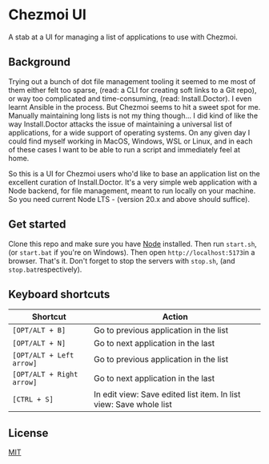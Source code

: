 # Chezmoi UI

A stab at a UI for managing a list of applications to use with Chezmoi.

## Background

Trying out a bunch of dot file management tooling it seemed to me most of them either felt too sparse, (read: a CLI for creating soft links to a Git repo), or way too complicated and time-consuming, (read: Install.Doctor). I even learnt Ansible in the process. But Chezmoi seems to hit a sweet spot for me. Manually maintaining long lists is not my thing though... I did kind of like the way Install.Doctor attacks the issue of maintaining a universal list of applications, for a wide support of operating systems. On any given day I could find myself working in MacOS, Windows, WSL or Linux, and in each of these cases I want to be able to run a script and immediately feel at home.

So this is a UI for Chezmoi users who'd like to base an application list on the excellent curation of Install.Doctor. It's a very simple web application with a Node backend, for file management, meant to run locally on your machine. So you need current Node LTS - (version 20.x and above should suffice).

## Get started

Clone this repo and make sure you have [Node](https://nodejs.org/) installed. Then run `start.sh`, (or `start.bat` if you're on Windows). Then open `http://localhost:5173`in a browser. That's it. Don't forget to stop the servers with `stop.sh`, (and `stop.bat`respectively).

## Keyboard shortcuts

| Shortcut                  | Action                                                       |
| ------------------------- | ------------------------------------------------------------ |
| `[OPT/ALT + B]`           | Go to previous application in the list                       |
| `[OPT/ALT + N]`           | Go to next application in the last                           |
| `[OPT/ALT + Left arrow]`  | Go to previous application in the list                       |
| `[OPT/ALT + Right arrow]` | Go to next application in the last                           |
| `[CTRL + S]`              | In edit view: Save edited list item. In list view: Save whole list |



## License

[MIT](https://opensource.org/license/MIT)

